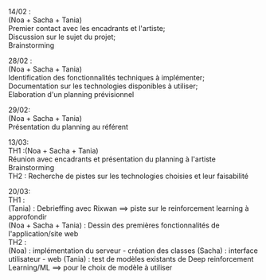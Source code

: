 14/02 :\
(Noa + Sacha + Tania) \
Premier contact avec les encadrants et l'artiste; \
Discussion sur le sujet du projet; \
Brainstorming 

28/02 :\
(Noa + Sacha + Tania) \
Identification des fonctionnalités techniques à implémenter; \
Documentation sur les technologies disponibles à utiliser; \
Elaboration d'un planning prévisionnel 

29/02:\
(Noa + Sacha + Tania) \
Présentation du planning au référent


13/03:\
TH1 :(Noa + Sacha + Tania) \
Réunion avec encadrants et présentation du planning à l'artiste \
Brainstorming \
TH2 : Recherche de pistes sur les technologies choisies et leur faisabilité 

20/03:\
TH1 :\
(Tania) : Debrieffing avec Rixwan ==> piste sur le reinforcement learning à approfondir\
(Noa + Sacha + Tania) : Dessin des premières fonctionnalités de l'application/site web\
TH2 :\
(Noa) : implémentation du serveur - création des classes 
(Sacha) : interface utilisateur - web 
(Tania) : test de modèles existants de Deep reinforcement Learning/ML ==> pour le choix de modèle à utiliser



